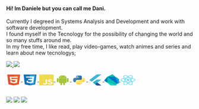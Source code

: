 #### Hi! Im Daniele but you can call me Dani. </br>
Currently I degreed in Systems Analysis and Development and work with software development.</br>
I found myself in the Tecnology for the possibility of changing the world and so many stuffs around me.</br>
In my free time, I like read, play video-games, watch animes and series and learn about new tecnologys;


<div>
  <a href="https://github.com/danipishinin">
  <div style="display: inline_block">
      <img height="180em" src="https://github-readme-stats.vercel.app/api?username=danipishinin&show_icons=true&theme=tokyonight&include_all_commits=true&count_private=true"/>
  <img height="180em" src="https://github-readme-stats.vercel.app/api/top-langs/?username=danipishinin&layout=compact&langs_count=7&theme=tokyonight"/>
    </div>
</div>
<div style="display: inline_block"><br>
  <img align="center" alt="Icon-HTML" height="30" width="40" src="https://raw.githubusercontent.com/devicons/devicon/master/icons/html5/html5-original.svg">
  <img align="center" alt="Icon-CSS" height="30" width="40" src="https://raw.githubusercontent.com/devicons/devicon/master/icons/css3/css3-original.svg">
  <img align="center" alt="Icon-Js" height="30" width="40" src="https://raw.githubusercontent.com/devicons/devicon/master/icons/javascript/javascript-plain.svg">
  <img align="center" alt="Icon-Python" height="30" width="40" src="https://raw.githubusercontent.com/devicons/devicon/master/icons/android/android-original.svg">
  <img align="center" alt="Icon-python" height="30" width="40" src="https://raw.githubusercontent.com/devicons/devicon/master/icons/python/python-original.svg">
  <img align="center" alt="Icon-Flutter" height="30" width="40" src="https://raw.githubusercontent.com/devicons/devicon/master/icons/flutter/flutter-original.svg">
  <img align="center" alt="Icon-Dart" height="30" width="40" src="https://raw.githubusercontent.com/devicons/devicon/master/icons/dart/dart-original.svg">
  <img align="center" alt="Icon-Dart" height="30" width="40" src="https://raw.githubusercontent.com/devicons/devicon/master/icons/react/react-original.svg">
</div>
  
  ##
 
<div> 

  <a href="https://www.linkedin.com/in/danipishinin" target="_blank"><img src="https://img.shields.io/badge/-LinkedIn-%230077B5?style=for-the-badge&logo=linkedin&logoColor=white" target="_blank"></a> 
    <a href="https://www.instagram.com/danipishinin" target="_blank"><img src="https://img.shields.io/badge/-instagram-%23ff007f?style=for-the-badge&logo=instagram&logoColor=white" target="_blank"></a>
  <a href="https://www.twitter.com/danipishinin" target="_blank"><img src="https://img.shields.io/badge/-twitter-%230077B5?style=for-the-badge&logo=twitter&logoColor=white" target="_blank"></a> 
